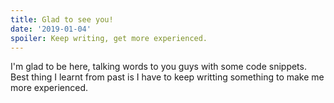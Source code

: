 ```yaml
---
title: Glad to see you!
date: '2019-01-04'
spoiler: Keep writing, get more experienced.
---
```



I'm glad to be here, talking words to you guys with some code snippets. Best thing I learnt from past is I have to keep writting something to make me more experienced.